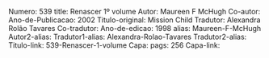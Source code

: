 Numero: 539
title: Renascer 1º volume
Autor: Maureen F McHugh
Co-autor: 
Ano-de-Publicacao: 2002
Titulo-original: Mission Child
Tradutor: Alexandra Rolão Tavares
Co-tradutor: 
Ano-de-edicao: 1998
alias: Maureen-F-McHugh
Autor2-alias: 
Tradutor1-alias: Alexandra-Rolao-Tavares
Tradutor2-alias: 
Titulo-link: 539-Renascer-1-volume
Capa: 
pags: 256
Capa-link: 